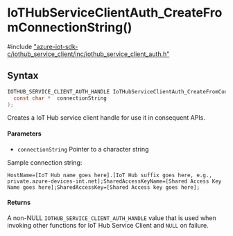 # IoTHubServiceClientAuth_CreateFromConnectionString()

\#include ["azure-iot-sdk-c/iothub_service_client/inc/iothub_service_client_auth.h"](../iot-c-ref-iothub-service-client-auth-h.md)  

## Syntax

```C
IOTHUB_SERVICE_CLIENT_AUTH_HANDLE IoTHubServiceClientAuth_CreateFromConnectionString(
  const char *	connectionString
);

```

Creates a IoT Hub service client handle for use it in consequent APIs.

#### Parameters
* `connectionString` Pointer to a character string

Sample connection string: 
```
HostName=[IoT Hub name goes here].[IoT Hub suffix goes here, e.g., private.azure-devices-int.net];SharedAccessKeyName=[Shared Access Key Name goes here];SharedAccessKey=[Shared Access key goes here];

```

#### Returns
A non-NULL `IOTHUB_SERVICE_CLIENT_AUTH_HANDLE` value that is used when invoking other functions for IoT Hub Service Client and `NULL` on failure.

